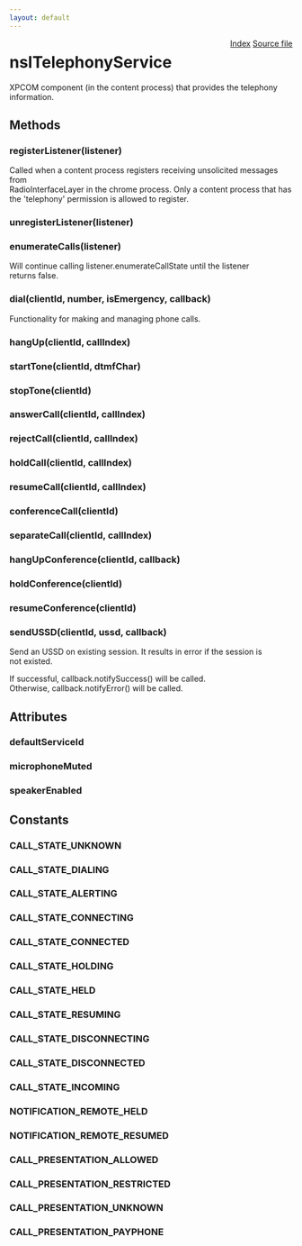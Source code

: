 ```yaml
---
layout: default
---
```

<div class='links' style='float:right'><a href="../index.html">Index</a>
<a href="http://dxr.mozilla.org/mozilla-central/source/dom/telephony/nsITelephonyService.idl">Source file</a>
</div>

# nsITelephonyService #
  
XPCOM component (in the content process) that provides the telephony  
information.  
  

## Methods ##

### registerListener(listener) ###
  
Called when a content process registers receiving unsolicited messages from  
RadioInterfaceLayer in the chrome process. Only a content process that has  
the 'telephony' permission is allowed to register.  
  

### unregisterListener(listener) ###

### enumerateCalls(listener) ###
  
Will continue calling listener.enumerateCallState until the listener  
returns false.  
  

### dial(clientId, number, isEmergency, callback) ###
  
Functionality for making and managing phone calls.  
  

### hangUp(clientId, callIndex) ###

### startTone(clientId, dtmfChar) ###

### stopTone(clientId) ###

### answerCall(clientId, callIndex) ###

### rejectCall(clientId, callIndex) ###

### holdCall(clientId, callIndex) ###

### resumeCall(clientId, callIndex) ###

### conferenceCall(clientId) ###

### separateCall(clientId, callIndex) ###

### hangUpConference(clientId, callback) ###

### holdConference(clientId) ###

### resumeConference(clientId) ###

### sendUSSD(clientId, ussd, callback) ###
  
Send an USSD on existing session. It results in error if the session is  
not existed.  
  
If successful, callback.notifySuccess() will be called.  
Otherwise, callback.notifyError() will be called.  
  

## Attributes ##

### defaultServiceId ###

### microphoneMuted ###

### speakerEnabled ###

## Constants ##

### CALL_STATE_UNKNOWN ###

### CALL_STATE_DIALING ###

### CALL_STATE_ALERTING ###

### CALL_STATE_CONNECTING ###

### CALL_STATE_CONNECTED ###

### CALL_STATE_HOLDING ###

### CALL_STATE_HELD ###

### CALL_STATE_RESUMING ###

### CALL_STATE_DISCONNECTING ###

### CALL_STATE_DISCONNECTED ###

### CALL_STATE_INCOMING ###

### NOTIFICATION_REMOTE_HELD ###

### NOTIFICATION_REMOTE_RESUMED ###

### CALL_PRESENTATION_ALLOWED ###

### CALL_PRESENTATION_RESTRICTED ###

### CALL_PRESENTATION_UNKNOWN ###

### CALL_PRESENTATION_PAYPHONE ###
